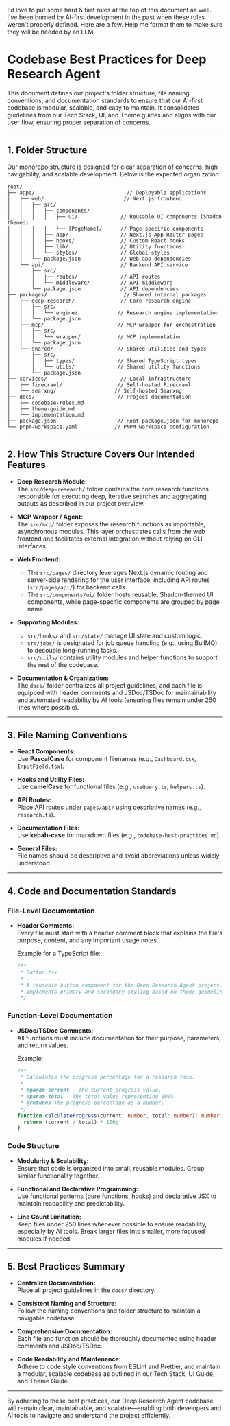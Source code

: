 I'd love to put some hard & fast rules at the top of this document as well.
I've been burned by AI-first development in the past when these rules weren't properly defined.
Here are a few. Help me format them to make sure they will be heeded by an LLM.

# Codebase Best Practices for Deep Research Agent

This document defines our project's folder structure, file naming conventions, and documentation standards to ensure that our AI-first codebase is modular, scalable, and easy to maintain. It consolidates guidelines from our Tech Stack, UI, and Theme guides and aligns with our user flow, ensuring proper separation of concerns.

---

## 1. Folder Structure

Our monorepo structure is designed for clear separation of concerns, high navigability, and scalable development. Below is the expected organization:

```
root/
├── apps/                              // Deployable applications
│   ├── web/                          // Next.js frontend
│   │   ├── src/
│   │   │   ├── components/
│   │   │   │   ├── ui/              // Reusable UI components (Shadcn themed)
│   │   │   │   └── [PageName]/      // Page-specific components
│   │   │   ├── app/                 // Next.js App Router pages
│   │   │   ├── hooks/               // Custom React hooks
│   │   │   ├── lib/                 // Utility functions
│   │   │   └── styles/              // Global styles
│   │   └── package.json             // Web app dependencies
│   └── api/                         // Backend API service
│       ├── src/
│       │   ├── routes/              // API routes
│       │   └── middleware/          // API middleware
│       └── package.json             // API dependencies
├── packages/                         // Shared internal packages
│   ├── deep-research/               // Core research engine
│   │   ├── src/
│   │   │   └── engine/             // Research engine implementation
│   │   └── package.json
│   ├── mcp/                        // MCP wrapper for orchestration
│   │   ├── src/
│   │   │   └── wrapper/            // MCP implementation
│   │   └── package.json
│   └── shared/                     // Shared utilities and types
│       ├── src/
│       │   ├── types/              // Shared TypeScript types
│       │   └── utils/              // Shared utility functions
│       └── package.json
├── services/                        // Local infrastructure
│   ├── firecrawl/                  // Self-hosted Firecrawl
│   └── searxng/                   // Self-hosted Searxng
├── docs/                           // Project documentation
│   ├── codebase-rules.md
│   ├── theme-guide.md
│   └── implementation.md
├── package.json                    // Root package.json for monorepo
└── pnpm-workspace.yaml            // PNPM workspace configuration
```

---

## 2. How This Structure Covers Our Intended Features

- **Deep Research Module:**  
  The `src/deep-research/` folder contains the core research functions responsible for executing deep, iterative searches and aggregating outputs as described in our project overview.

- **MCP Wrapper / Agent:**  
  The `src/mcp/` folder exposes the research functions as importable, asynchronous modules. This layer orchestrates calls from the web frontend and facilitates external integration without relying on CLI interfaces.

- **Web Frontend:**  
  - The `src/pages/` directory leverages Next.js dynamic routing and server-side rendering for the user interface, including API routes (`src/pages/api/`) for backend calls.
  - The `src/components/ui/` folder hosts reusable, Shadcn-themed UI components, while page-specific components are grouped by page name.

- **Supporting Modules:**  
  - `src/hooks/` and `src/state/` manage UI state and custom logic.
  - `src/jobs/` is designated for job queue handling (e.g., using BullMQ) to decouple long-running tasks.
  - `src/utils/` contains utility modules and helper functions to support the rest of the codebase.

- **Documentation & Organization:**  
  The `docs/` folder centralizes all project guidelines, and each file is equipped with header comments and JSDoc/TSDoc for maintainability and automated readability by AI tools (ensuring files remain under 250 lines where possible).

---

## 3. File Naming Conventions

- **React Components:**  
  Use **PascalCase** for component filenames (e.g., `Dashboard.tsx`, `InputField.tsx`).

- **Hooks and Utility Files:**  
  Use **camelCase** for functional files (e.g., `useQuery.ts`, `helpers.ts`).

- **API Routes:**  
  Place API routes under `pages/api/` using descriptive names (e.g., `research.ts`).

- **Documentation Files:**  
  Use **kebab-case** for markdown files (e.g., `codebase-best-practices.md`).

- **General Files:**  
  File names should be descriptive and avoid abbreviations unless widely understood.

---

## 4. Code and Documentation Standards

### File-Level Documentation
- **Header Comments:**  
  Every file must start with a header comment block that explains the file's purpose, content, and any important usage notes.
  
  Example for a TypeScript file:
  ```ts
  /**
   * Button.tsx
   * -----------
   * A reusable button component for the Deep Research Agent project.
   * Implements primary and secondary styling based on theme guidelines.
   */
  ```

### Function-Level Documentation
- **JSDoc/TSDoc Comments:**  
  All functions must include documentation for their purpose, parameters, and return values.
  
  Example:
  ```ts
  /**
   * Calculates the progress percentage for a research task.
   *
   * @param current - The current progress value.
   * @param total - The total value representing 100%.
   * @returns The progress percentage as a number.
   */
  function calculateProgress(current: number, total: number): number {
    return (current / total) * 100;
  }
  ```

### Code Structure
- **Modularity & Scalability:**  
  Ensure that code is organized into small, reusable modules. Group similar functionality together.
  
- **Functional and Declarative Programming:**  
  Use functional patterns (pure functions, hooks) and declarative JSX to maintain readability and predictability.

- **Line Count Limitation:**  
  Keep files under 250 lines whenever possible to ensure readability, especially by AI tools. Break larger files into smaller, more focused modules if needed.

---

## 5. Best Practices Summary

- **Centralize Documentation:**  
  Place all project guidelines in the `docs/` directory.
  
- **Consistent Naming and Structure:**  
  Follow the naming conventions and folder structure to maintain a navigable codebase.
  
- **Comprehensive Documentation:**  
  Each file and function should be thoroughly documented using header comments and JSDoc/TSDoc.
  
- **Code Readability and Maintenance:**  
  Adhere to code style conventions from ESLint and Prettier, and maintain a modular, scalable codebase as outlined in our Tech Stack, UI Guide, and Theme Guide.

---

By adhering to these best practices, our Deep Research Agent codebase will remain clear, maintainable, and scalable—enabling both developers and AI tools to navigate and understand the project efficiently.